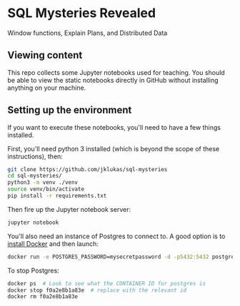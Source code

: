 # SQL Mysteries Revealed

Window functions, Explain Plans, and Distributed Data

## Viewing content

This repo collects some Jupyter notebooks used for teaching.
You should be able to view the static notebooks directly in
GitHub without installing anything on your machine.

## Setting up the environment

If you want to execute these notebooks, you'll need to 
have a few things installed.

First, you'll need python 3 installed (which is beyond the scope
of these instructions), then:

```bash
git clone https://github.com/jklukas/sql-mysteries
cd sql-mysteries/
python3 -m venv ./venv
source venv/bin/activate
pip install -r requirements.txt
```

Then fire up the Jupyter notebook server:

```bash
jupyter notebook
```

You'll also need an instance of Postgres to connect to.
A good option is to 
[install Docker](https://www.docker.com/get-started)
and then launch:

```bash
docker run -e POSTGRES_PASSWORD=mysecretpassword -d -p5432:5432 postgres
```

To stop Postgres:
```bash
docker ps  # Look to see what the CONTAINER ID for postgres is
docker stop f0a2e8b1a83e  # replace with the relevant id
docker rm f0a2e8b1a83e
```

